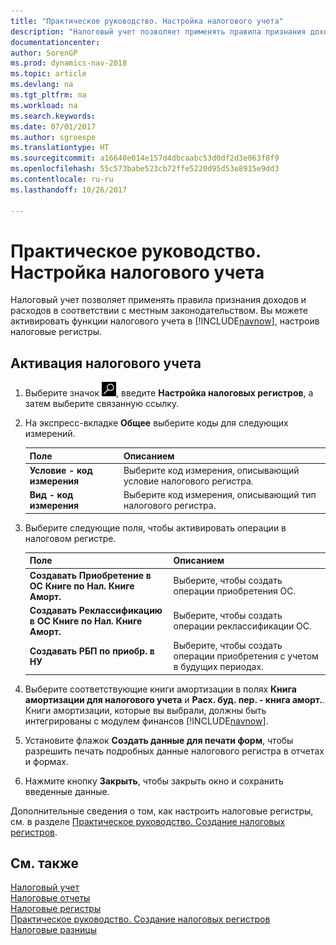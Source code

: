 ```yaml
---
title: "Практическое руководство. Настройка налогового учета"
description: "Налоговый учет позволяет применять правила признания доходов и расходов в соответствии с местным законодательством. Вы можете активировать функции налогового учета в [!INCLUDE[navnow](../../includes/navnow_md.md)], настроив налоговые регистры."
documentationcenter: 
author: SorenGP
ms.prod: dynamics-nav-2018
ms.topic: article
ms.devlang: na
ms.tgt_pltfrm: na
ms.workload: na
ms.search.keywords: 
ms.date: 07/01/2017
ms.author: sgroespe
ms.translationtype: HT
ms.sourcegitcommit: a16640e014e157d4dbcaabc53d0df2d3e063f8f9
ms.openlocfilehash: 55c573babe523cb72ffe5220d95d53e8915e9dd3
ms.contentlocale: ru-ru
ms.lasthandoff: 10/26/2017

---
```

# <a name="how-to-set-up-tax-accounting"></a>Практическое руководство. Настройка налогового учета
Налоговый учет позволяет применять правила признания доходов и расходов в соответствии с местным законодательством. Вы можете активировать функции налогового учета в [!INCLUDE[navnow](../../includes/navnow_md.md)], настроив налоговые регистры.  

## <a name="to-activate-tax-accounting"></a>Активация налогового учета  

1.  Выберите значок ![Поиск страницы или отчета](../../media/ui-search/search_small.png "Значок поиска страницы или отчета"), введите **Настройка налоговых регистров**, а затем выберите связанную ссылку.  
2.  На экспресс-вкладке **Общее** выберите коды для следующих измерений.  

    |Поле|Описанием|  
    |---------------------------------|---------------------------------------|  
    |**Условие - код измерения**|Выберите код измерения, описывающий условие налогового регистра.|  
    |**Вид - код измерения**|Выберите код измерения, описывающий тип налогового регистра.|  

3.  Выберите следующие поля, чтобы активировать операции в налоговом регистре.  

    |Поле|Описанием|  
    |---------------------------------|---------------------------------------|  
    |**Создавать Приобретение в ОС Книге по Нал. Книге Аморт.**|Выберите, чтобы создать операции приобретения ОС.|  
    |**Создавать Реклассификацию в ОС Книге по Нал. Книге Аморт.**|Выберите, чтобы создать операции реклассификации ОС.|  
    |**Создавать РБП по приобр. в НУ**|Выберите, чтобы создать операции приобретения с учетом в будущих периодах.|  

4.  Выберите соответствующие книги амортизации в полях **Книга амортизации для налогового учета** и **Расх. буд. пер. - книга аморт.**. Книги амортизации, которые вы выбрали, должны быть интегрированы с модулем финансов [!INCLUDE[navnow](../../includes/navnow_md.md)].  

5.  Установите флажок **Создать данные для печати форм**, чтобы разрешить печать подробных данные налогового регистра в отчетах и формах.  
6.  Нажмите кнопку **Закрыть**, чтобы закрыть окно и сохранить введенные данные.  

Дополнительные сведения о том, как настроить налоговые регистры, см. в разделе [Практическое руководство. Создание налоговых регистров](how-to-create-tax-registers.md).  

## <a name="see-also"></a>См. также  
 [Налоговый учет](tax-accounting.md)   
 [Налоговые отчеты](assetId:///e42ca8e7-1cee-4fb8-9f71-e596f29cabc3)   
 [Налоговые регистры](tax-registers.md)   
 [Практическое руководство. Создание налоговых регистров](how-to-create-tax-registers.md)   
 [Налоговые разницы](tax-differences.md)

